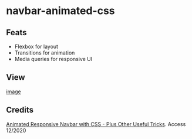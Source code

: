 # navbar-animated-css

## Feats

* Flexbox for layout
* Transitions for animation
* Media queries for responsive UI

## View

[image](./Peek%2008-12-2020%2016-07.gif)

## Credits

[Animated Responsive Navbar with CSS - Plus Other Useful Tricks](https://youtu.be/biOMz4puGt8). Access 12/2020
